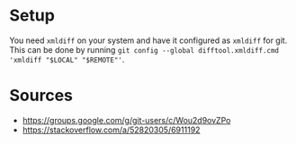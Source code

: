 # Setup

You need `xmldiff` on your system and have it configured as `xmldiff` for git. 
This can be done by running `git config --global difftool.xmldiff.cmd 'xmldiff "$LOCAL" "$REMOTE"'`.

# Sources
- https://groups.google.com/g/git-users/c/Wou2d9ovZPo
- https://stackoverflow.com/a/52820305/6911192
